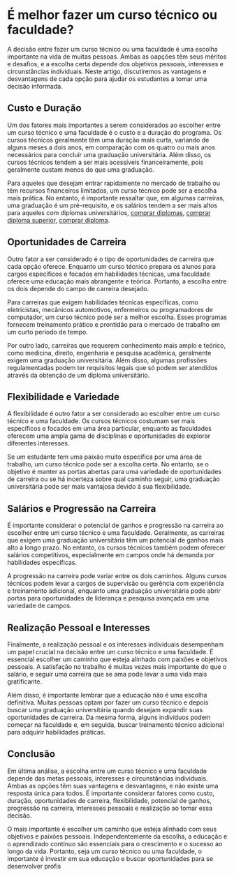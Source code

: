 # É melhor fazer um curso técnico ou faculdade?

A decisão entre fazer um curso técnico ou uma faculdade é uma escolha importante na vida de muitas pessoas. Ambas as oapções têm seus méritos e desafios, e a escolha certa depende dos objetivos pessoais, interesses e circunstâncias individuais. Neste artigo, discutiremos as vantagens e desvantagens de cada opção para ajudar os estudantes a tomar uma decisão informada.

## Custo e Duração

Um dos fatores mais importantes a serem considerados ao escolher entre um curso técnico e uma faculdade é o custo e a duração do programa. Os cursos técnicos geralmente têm uma duração mais curta, variando de alguns meses a dois anos, em comparação com os quatro ou mais anos necessários para concluir uma graduação universitária. Além disso, os cursos técnicos tendem a ser mais acessíveis financeiramente, pois geralmente custam menos do que uma graduação.

Para aqueles que desejam entrar rapidamente no mercado de trabalho ou têm recursos financeiros limitados, um curso técnico pode ser a escolha mais prática. No entanto, é importante ressaltar que, em algumas carreiras, uma graduação é um pré-requisito, e os salários tendem a ser mais altos para aqueles com diplomas universitários, [comprar diplomas](https://comprardiplomaonline.com.br/comprar-diploma-cursos-superiores/), [comprar diploma superior](https://seudiplomagarantido.com/comprar-diploma-superior/), [comprar diploma](https://registroprofissionalbrasil.com/).

## Oportunidades de Carreira

Outro fator a ser considerado é o tipo de oportunidades de carreira que cada opção oferece. Enquanto um curso técnico prepara os alunos para cargos específicos e focados em habilidades técnicas, uma faculdade oferece uma educação mais abrangente e teórica. Portanto, a escolha entre os dois depende do campo de carreira desejado.

Para carreiras que exigem habilidades técnicas específicas, como eletricistas, mecânicos automotivos, enfermeiros ou programadores de computador, um curso técnico pode ser a melhor escolha. Esses programas fornecem treinamento prático e prontidão para o mercado de trabalho em um curto período de tempo.

Por outro lado, carreiras que requerem conhecimento mais amplo e teórico, como medicina, direito, engenharia e pesquisa acadêmica, geralmente exigem uma graduação universitária. Além disso, algumas profissões regulamentadas podem ter requisitos legais que só podem ser atendidos através da obtenção de um diploma universitário.

## Flexibilidade e Variedade

A flexibilidade é outro fator a ser considerado ao escolher entre um curso técnico e uma faculdade. Os cursos técnicos costumam ser mais específicos e focados em uma área particular, enquanto as faculdades oferecem uma ampla gama de disciplinas e oportunidades de explorar diferentes interesses.

Se um estudante tem uma paixão muito específica por uma área de trabalho, um curso técnico pode ser a escolha certa. No entanto, se o objetivo é manter as portas abertas para uma variedade de oportunidades de carreira ou se há incerteza sobre qual caminho seguir, uma graduação universitária pode ser mais vantajosa devido à sua flexibilidade.

## Salários e Progressão na Carreira

É importante considerar o potencial de ganhos e progressão na carreira ao escolher entre um curso técnico e uma faculdade. Geralmente, as carreiras que exigem uma graduação universitária têm um potencial de ganhos mais alto a longo prazo. No entanto, os cursos técnicos também podem oferecer salários competitivos, especialmente em campos onde há demanda por habilidades específicas.

A progressão na carreira pode variar entre os dois caminhos. Alguns cursos técnicos podem levar a cargos de supervisão ou gerência com experiência e treinamento adicional, enquanto uma graduação universitária pode abrir portas para oportunidades de liderança e pesquisa avançada em uma variedade de campos.

## Realização Pessoal e Interesses

Finalmente, a realização pessoal e os interesses individuais desempenham um papel crucial na decisão entre um curso técnico e uma faculdade. É essencial escolher um caminho que esteja alinhado com paixões e objetivos pessoais. A satisfação no trabalho é muitas vezes mais importante do que o salário, e seguir uma carreira que se ama pode levar a uma vida mais gratificante.

Além disso, é importante lembrar que a educação não é uma escolha definitiva. Muitas pessoas optam por fazer um curso técnico e depois buscar uma graduação universitária quando desejam expandir suas oportunidades de carreira. Da mesma forma, alguns indivíduos podem começar na faculdade e, em seguida, buscar treinamento técnico adicional para adquirir habilidades práticas.

## Conclusão

Em última análise, a escolha entre um curso técnico e uma faculdade depende das metas pessoais, interesses e circunstâncias individuais. Ambas as opções têm suas vantagens e desvantagens, e não existe uma resposta única para todos. É importante considerar fatores como custo, duração, oportunidades de carreira, flexibilidade, potencial de ganhos, progressão na carreira, interesses pessoais e realização ao tomar essa decisão.

O mais importante é escolher um caminho que esteja alinhado com seus objetivos e paixões pessoais. Independentemente da escolha, a educação e o aprendizado contínuo são essenciais para o crescimento e o sucesso ao longo da vida. Portanto, seja um curso técnico ou uma faculdade, o importante é investir em sua educação e buscar oportunidades para se desenvolver profis
